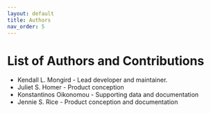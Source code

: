 ```yaml
---
layout: default
title: Authors
nav_order: 5
---
```


# List of Authors and Contributions

* Kendall L. Mongird  - Lead developer and maintainer.
* Juliet S. Homer - Product conception
* Konstantinos Oikonomou - Supporting data and documentation
* Jennie S. Rice - Product conception and documentation
